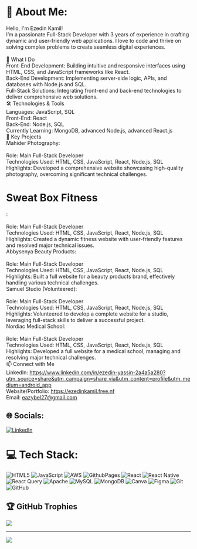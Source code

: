 # 💫 About Me:
 Hello, I'm Ezedin Kamil!<br>I’m a passionate Full-Stack Developer with 3 years of experience in crafting dynamic and user-friendly web applications. I love to code and thrive on solving complex problems to create seamless digital experiences.<br><br>🌟 What I Do<br>Front-End Development: Building intuitive and responsive interfaces using HTML, CSS, and JavaScript frameworks like React.<br>Back-End Development: Implementing server-side logic, APIs, and databases with Node.js and SQL.<br>Full-Stack Solutions: Integrating front-end and back-end technologies to deliver comprehensive web solutions.<br>🛠️ Technologies & Tools<br>Languages: JavaScript, SQL<br>Front-End: React<br>Back-End: Node.js, SQL<br>Currently Learning: MongoDB, advanced Node.js, advanced React.js<br>🚀 Key Projects<br>Mahider Photography:<br><br>Role: Main Full-Stack Developer<br>Technologies Used: HTML, CSS, JavaScript, React, Node.js, SQL<br>Highlights: Developed a comprehensive website showcasing high-quality photography, overcoming significant technical challenges.<br><h1>Sweat Box Fitness</h1>:<br><br>Role: Main Full-Stack Developer<br>Technologies Used: HTML, CSS, JavaScript, React, Node.js, SQL<br>Highlights: Created a dynamic fitness website with user-friendly features and resolved major technical issues.<br>Abbysenya Beauty Products:<br><br>Role: Main Full-Stack Developer<br>Technologies Used: HTML, CSS, JavaScript, React, Node.js, SQL<br>Highlights: Built a full website for a beauty products brand, effectively handling various technical challenges.<br>Samuel Studio (Volunteered):<br><br>Role: Main Full-Stack Developer<br>Technologies Used: HTML, CSS, JavaScript, React, Node.js, SQL<br>Highlights: Volunteered to develop a complete website for a studio, leveraging full-stack skills to deliver a successful project.<br>Nordiac Medical School:<br><br>Role: Main Full-Stack Developer<br>Technologies Used: HTML, CSS, JavaScript, React, Node.js, SQL<br>Highlights: Developed a full website for a medical school, managing and resolving major technical challenges.<br>📫 Connect with Me<br>LinkedIn: https://www.linkedin.com/in/ezedin-yassin-2a4a5a280?utm_source=share&utm_campaign=share_via&utm_content=profile&utm_medium=android_app<br>Website/Portfolio: https://ezedinkamil.free.nf<br>Email: eazybel27@gmail.com


## 🌐 Socials:
[![LinkedIn](https://img.shields.io/badge/LinkedIn-%230077B5.svg?logo=linkedin&logoColor=white)](https://linkedin.com/in/https://www.linkedin.com/in/ezedin-yassin-2a4a5a280?utm_source=share&utm_campaign=share_via&utm_content=profile&utm_medium=android_app) 

# 💻 Tech Stack:
![HTML5](https://img.shields.io/badge/html5-%23E34F26.svg?style=for-the-badge&logo=html5&logoColor=white) ![JavaScript](https://img.shields.io/badge/javascript-%23323330.svg?style=for-the-badge&logo=javascript&logoColor=%23F7DF1E) ![AWS](https://img.shields.io/badge/AWS-%23FF9900.svg?style=for-the-badge&logo=amazon-aws&logoColor=white) ![GithubPages](https://img.shields.io/badge/github%20pages-121013?style=for-the-badge&logo=github&logoColor=white) ![React](https://img.shields.io/badge/react-%2320232a.svg?style=for-the-badge&logo=react&logoColor=%2361DAFB) ![React Native](https://img.shields.io/badge/react_native-%2320232a.svg?style=for-the-badge&logo=react&logoColor=%2361DAFB) ![React Query](https://img.shields.io/badge/-React%20Query-FF4154?style=for-the-badge&logo=react%20query&logoColor=white) ![Apache](https://img.shields.io/badge/apache-%23D42029.svg?style=for-the-badge&logo=apache&logoColor=white) ![MySQL](https://img.shields.io/badge/mysql-4479A1.svg?style=for-the-badge&logo=mysql&logoColor=white) ![MongoDB](https://img.shields.io/badge/MongoDB-%234ea94b.svg?style=for-the-badge&logo=mongodb&logoColor=white) ![Canva](https://img.shields.io/badge/Canva-%2300C4CC.svg?style=for-the-badge&logo=Canva&logoColor=white) ![Figma](https://img.shields.io/badge/figma-%23F24E1E.svg?style=for-the-badge&logo=figma&logoColor=white) ![Git](https://img.shields.io/badge/git-%23F05033.svg?style=for-the-badge&logo=git&logoColor=white) ![GitHub](https://img.shields.io/badge/github-%23121011.svg?style=for-the-badge&logo=github&logoColor=white)


## 🏆 GitHub Trophies
![](https://github-profile-trophy.vercel.app/?username=@Eazybel&theme=radical&no-frame=false&no-bg=true&margin-w=4)



---
[![](https://visitcount.itsvg.in/api?id=@Eazybel&icon=0&color=0)](https://visitcount.itsvg.in)

<!-- Proudly created with GPRM ( https://gprm.itsvg.in ) -->
